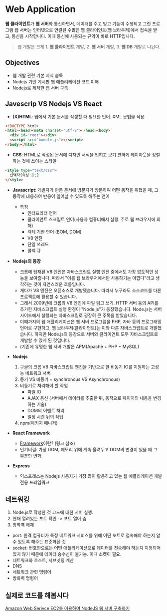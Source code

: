 # Web Application
**웹 클라이언트**가 **웹 서버**와 통신하면서, 데이터를 주고 받고 기능이 수행되고 그런 프로그램
웹 서버는 인터넷으로 연결된 수많은 웹 클라이언트(웹 브라우저)에서 접속을 받고, 통신을 시작합니다. 이때 통신에 사용되는 규약이 바로 HTTP입니다.
> 웹 개발은 크게 1. **웹 클라이언트** 개발, 2. **웹 서버** 개발, 3. **웹 DB** 개발로 나뉜다. 


## Objectives
* 웹 개발 관련 기본 지식 습득
* Nodejs 기반 게시판 웹 애플리케이션 코드 이해
* Nodejs로 제작한 웹 서버 구축

## Javescrip VS Nodejs VS React
* **(X)HTML**: 웹에서 기본 문서를 작성할 때 필요한 언어. XML 문법을 적용.
```html
<!DOCTYPE html>
<html><head><meta charset="utf-8"></head><body>
  <div id="root"></div>
  <script src="bundle.js"></script>
</body></html>
```


* **CSS**: HTML로 작성된 문서에 디자인 서식을 입히고 보기 편하게 레이아웃을 정렬하는 것에 쓰이는 스타일
```html
<style type="text/css">
  선택자{속성:값;}
</style>
```


* **Javascript**: 개발자가 만든 문서에 방문자가 방문하여 어떤 동작을 취했을 때, 그 동작에 대응하여 반응이 일어날 수 있도록 해주는 언어
    * 특징
        * 인터프리터 언어
        * 클라이언트 스크립트 언어(사용자 컴퓨터에서 실행. 주로 웹 브라우저에 의해)
        * 객체 기반 언어 (BOM, DOM)
        * V8 엔진
        * 단일 쓰레드
        * 콜백 큐


* **Nodejs의 등장**
    - 크롬에 탑재된 V8 엔진은 자바스크립트 실행 엔진 중에서도 가장 압도적인 성능을 보여줍니다. 따라서 "이를 웹 브라우저에서만 사용하기는 아깝다"라고 생각하는 것이 자연스러운 흐름입니다.
    - 게다가 V8 엔진은 오픈소스로 개발됐습니다. 따라서 누구라도 소스코드를 다른 프로젝트에 활용할 수 있습니다.
    - 그래서 2009년에 크롬의 V8 엔진에 파일 읽고 쓰기, HTTP 서버 등의 API를 추가한 자바스크립트 실행 환경이 "Node.js"가 등장했습니다. Node.js는 서버 사이드에서 실행되는 자바스크립로 굉장히 큰 주목을 받았습니다.
    - 이때까지의 웹 애플리케이션은 웹 서버 프로그램을 PHP, 자바 등의 프로그래밍 언어로 구현하고, 웹 브라우저(클라이언트)는 이와 다른 자바스크립트로 개발했습니다. 하지만 Node.js의 등장으로 서버와 클라이언트 모두 자바스크립트로 개발할 수 있게 된 것입니다.
    - (기존에 유명한 웹 서버 개발은 APM(Apache + PHP + MySQL)


* **Nodejs**
    1. 구글의 크롬 V8 자바스크립트 엔진을 기반으로 한 비동기 IO를 지원하는 고성능 네트워크 서버
    2. 동기 VS 비동기 = synchronous VS Asynchronous)
    3. 비동기로 처리해야 할 작업
        - 파일 IO
        - AJAX 통신 (서버에서 테이터를 추출한 뒤, 동적으로 페이지의 내용을 변경하는 기술)
        - DOM의 이벤트 처리
        - 일정 시간 뒤의 작업
    4. npm(패키지 매니저)


* **React Framework**
    * [Framework](https://webclub.tistory.com/458)이란? (링크 참조)
    * 인기비결: 가상 DOM, 메모리 위에 계속 올려두고 DOM의 변경이 있을 때 그 부분만 변화.


* **Express**
    - 익스프레스는 Nodejs 사용자가 가장 많이 활용하고 있는 웹 애플리케이션 개발 전용 프레임워크


## 네트워킹
1. Node.js로 작성한 것 코드에 대한 서버 실행.
2. 현재 열려있는 포트 확인 -> 포트 열어 줌.
3. 방화벽 해제

- port: 원격 컴퓨터가 특정 네트워크 서비스를 위해 어떤 포트로 접속해야 하는지 알 수 있도록 해주는 표준화된 것
- socket: 번호만으로는 어떤 애플리케이션으로 데이터를 전송해야 하는지 지정되어 있지 않기 때문에 데이터 송수신이 불가능. 이때 소켓이 필요.
- 네트워크와 호스트, 서브넷팅 계산
- DNS
- 네트워크 관련 명령어
- 방화벽 명령어

## 실제로 코드를  해봅시다
[Amazon Web Serivce EC2를 이용하여 NodeJS 웹 서버 구축하기](https://cinema4dr12.tistory.com/741)
